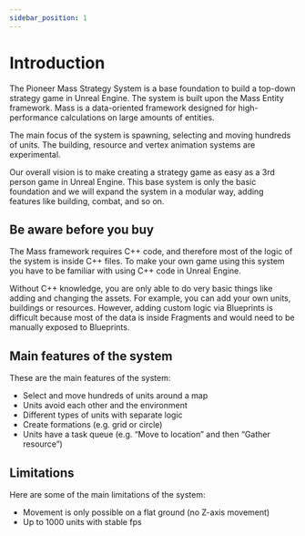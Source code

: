 ```yaml
---
sidebar_position: 1
---
```


# Introduction

The Pioneer Mass Strategy System is a base foundation to build a top-down strategy game in Unreal Engine. 
The system is built upon the Mass Entity framework. 
Mass is a data-oriented framework designed for high-performance calculations on large amounts of entities.

The main focus of the system is spawning, selecting and moving hundreds of units. 
The building, resource and vertex animation systems are experimental.

Our overall vision is to make creating a strategy game as easy as a 3rd person game in Unreal Engine. 
This base system is only the basic foundation and we will expand the system in a modular way, adding features 
like building, combat, and so on.

## Be aware before you buy
The Mass framework requires C++ code, and therefore most of the logic of the system is inside C++ files. To make your own game using this system you have to be familiar with using C++ code in Unreal Engine.

Without C++ knowledge, you are only able to do very basic things like adding and changing the assets. For example, you can add your own units, buildings or resources. However, adding custom logic via Blueprints is difficult because most of the data is inside Fragments and would need to be manually exposed to Blueprints.

## Main features of the system

These are the main features of the system:

- Select and move hundreds of units around a map
- Units avoid each other and the environment
- Different types of units with separate logic
- Create formations (e.g. grid or circle)
- Units have a task queue (e.g. “Move to location” and then “Gather resource”)

## Limitations

Here are some of the main limitations of the system:

- Movement is only possible on a flat ground (no Z-axis movement)
- Up to 1000 units with stable fps
